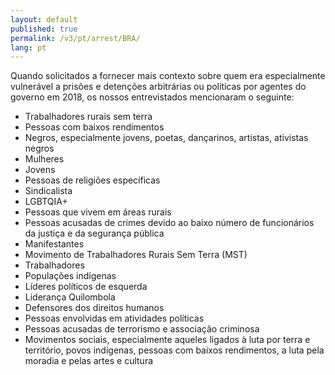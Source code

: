 ```yaml
---
layout: default
published: true
permalink: /v3/pt/arrest/BRA/
lang: pt
---
```


Quando solicitados a fornecer mais contexto sobre quem era especialmente vulnerável a prisões e detenções arbitrárias ou políticas por agentes do governo em 2018, os nossos entrevistados mencionaram o seguinte:
-	Trabalhadores rurais sem terra
-	Pessoas com baixos rendimentos
-	Negros, especialmente jovens, poetas, dançarinos, artistas, ativistas negros
-	Mulheres
-	Jovens
-	Pessoas de religiões específicas
-	Sindicalista
-	LGBTQIA+
-	Pessoas que vivem em áreas rurais
-	Pessoas acusadas de crimes devido ao baixo número de funcionários da justiça e da segurança pública
-	Manifestantes
-	Movimento de Trabalhadores Rurais Sem Terra (MST)
-	Trabalhadores
-	Populações indígenas
-	Líderes políticos de esquerda
-	Liderança Quilombola
-	Defensores dos direitos humanos
-	Pessoas envolvidas em atividades políticas
-	Pessoas acusadas de terrorismo e associação criminosa
-	Movimentos sociais, especialmente aqueles ligados à luta por terra e território, povos indígenas, pessoas com baixos rendimentos, a luta pela moradia e pelas artes e cultura
